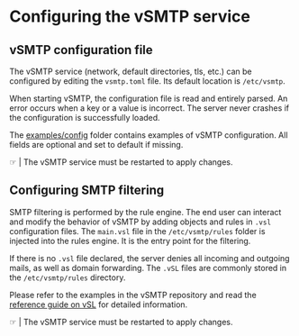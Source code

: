 # Configuring the vSMTP service

## vSMTP configuration file

The vSMTP service (network, default directories, tls, etc.) can be configured by editing the `vsmtp.toml` file. Its default location is `/etc/vsmtp`.

When starting vSMTP, the configuration file is read and entirely parsed. An error occurs when a key or a value is incorrect. The server never crashes if the configuration is successfully loaded.

The [examples/config](https://github.com/viridIT/vSMTP/tree/develop/examples/config) folder contains examples of vSMTP configuration. All fields are optional and set to default if missing.

&#9758; | The vSMTP service must be restarted to apply changes.

## Configuring SMTP filtering

SMTP filtering is performed by the rule engine. The end user can interact and modify the behavior of vSMTP by adding objects and rules in `.vsl` configuration files. The `main.vsl` file in the `/etc/vsmtp/rules` folder is injected into the rules engine. It is the entry point for the filtering.

If there is no `.vsl` file declared, the server denies all incoming and outgoing mails, as well as domain forwarding. The `.vSL` files are commonly stored in the `/etc/vsmtp/rules` directory.

Please refer to the examples in the vSMTP repository and read the [reference guide on vSL](../reference/vSL/vsl.md) for detailed information.

&#9758; | The vSMTP service must be restarted to apply changes.
